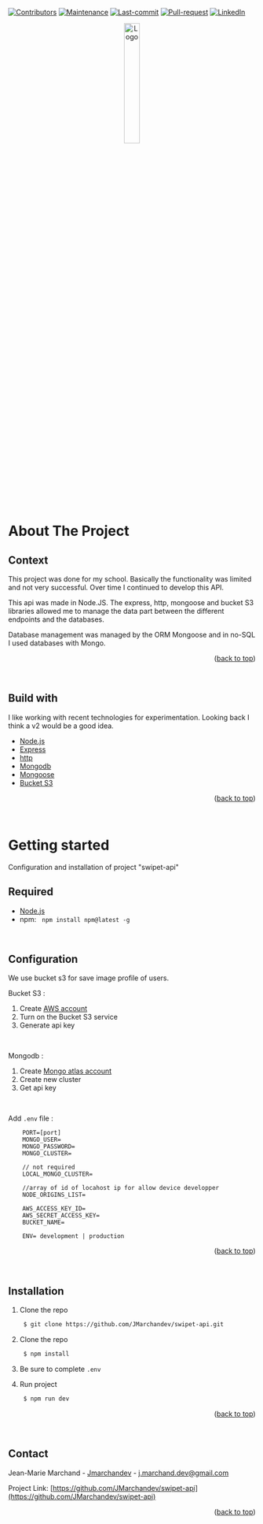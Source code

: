 <div id="top"></div>


<!-- Badges -->
[![Contributors][contributors-shield]][contributors-url]
[![Maintenance][maintenance-shield]][maintenance-url]
[![Last-commit][last-commit-shield]][last-commit-url]
[![Pull-request][pull-request-shield]][pull-request-url]
[![LinkedIn][linkedin-shield]][linkedin-url]
<!-- Badges -->

<!-- Header -->
<div align="center">
  <a href="#">
    <img src="https://user-images.githubusercontent.com/47782394/175833510-680eed3a-8c63-4952-8839-46964dba434a.png" alt="Logo" width="25%" height="auto">
  </a>
</div>
<!-- Header -->

# About The Project
## Context
This project was done for my school. Basically the functionality was limited and not very successful. Over time I continued to develop this API.

This api was made in Node.JS. The express, http, mongoose and bucket S3 libraries allowed me to manage the data part between the different endpoints and the databases.

Database management was managed by the ORM Mongoose and in no-SQL I used databases with Mongo.

<p align="right">(<a href="#top">back to top</a>)</p>
&nbsp;

## Build with

I like working with recent technologies for experimentation. Looking back I think a v2 would be a good idea.

* [Node.js](https://nodejs.org/en/)
* [Express](https://expressjs.com/fr/)
* [http](https://nodejs.org/api/http.html)
* [Mongodb](https://www.mongodb.com/)
* [Mongoose](https://mongoosejs.com/)
* [Bucket S3](https://aws.amazon.com/fr/s3/)

<p align="right">(<a href="#top">back to top</a>)</p>
&nbsp;

# Getting started

Configuration and installation of project "swipet-api"

## Required
* [Node.js](https://nodejs.org/en/)
* npm: &nbsp; `npm install npm@latest -g`

&nbsp;

## Configuration

We use bucket s3 for save image profile of users.

Bucket S3 :
1. Create [AWS account](https://portal.aws.amazon.com/billing/signup#/start/email)
2. Turn on the Bucket S3 service
3. Generate api key

&nbsp;

Mongodb :
1. Create [Mongo atlas account](https://account.mongodb.com/account/login)
2. Create new cluster
3. Get api key

&nbsp;

Add `.env` file :
```
    PORT=[port]
    MONGO_USER=
    MONGO_PASSWORD=
    MONGO_CLUSTER=

    // not required
    LOCAL_MONGO_CLUSTER= 

    //array of id of locahost ip for allow device developper 
    NODE_ORIGINS_LIST= 

    AWS_ACCESS_KEY_ID=
    AWS_SECRET_ACCESS_KEY=
    BUCKET_NAME=

    ENV= development | production
```

<p align="right">(<a href="#top">back to top</a>)</p>
&nbsp;

## Installation

1. Clone the repo
&nbsp;

   ```sh
    $ git clone https://github.com/JMarchandev/swipet-api.git
   ```
2. Clone the repo
&nbsp;

   ```sh
    $ npm install
   ```
3. Be sure to complete `.env`
4. Run project
&nbsp;

   ```sh
    $ npm run dev
   ```

<p align="right">(<a href="#top">back to top</a>)</p>
&nbsp;

## Contact

Jean-Marie Marchand - [Jmarchandev](https://www.jmarchand.dev) - j.marchand.dev@gmail.com

Project Link: [https://github.com/JMarchandev/swipet-api](https://github.com/JMarchandev/swipet-api)

<p align="right">(<a href="#top">back to top</a>)</p>



<!-- Imports Badges -->
[contributors-shield]: https://img.shields.io/github/contributors/JMarchandev/swipet-api?style=for-the-badge
[contributors-url]: https://github.com/JMarchandev/swipet-api/graphs/contributors

[maintenance-shield]: https://img.shields.io/badge/Maintenaned-no-red?style=for-the-badge
[maintenance-url]: https://github.com/JMarchandev/swipet-api/graphs/contributors

[last-commit-shield]: https://img.shields.io/github/last-commit/JMarchandev/swipet-api?style=for-the-badge
[last-commit-url]: https://github.com/JMarchandev/swipet-api/pulls?q=is%3Apr+is%3Aclosed

[pull-request-shield]: https://img.shields.io/github/issues-pr-closed/JMarchandev/swipet-api?style=for-the-badge
[pull-request-url]: https://github.com/JMarchandev/swipet-api/pulls?q=is%3Apr+is%3Aclosed

[linkedin-shield]: https://img.shields.io/badge/-LinkedIn-black.svg?style=for-the-badge&logo=linkedin&colorB=555
[linkedin-url]: https://www.linkedin.com/in/jean-marie-marchand-162931180/
<!-- Imports Badges -->

<!-- Example Badge -->
[x-shield]: https://img.shields.io/badge/Maintained%3F-no-red.svg
[x-url]: https://github.com/JMarchandev/swipet-api/...
<!-- Example Badge -->


<!--
<div>
  <img src="https://user-images.githubusercontent.com/47782394/175827271-96a75153-2968-4d3b-a4bb-8aec0677919c.PNG" alt="Logo" height="600">
  <img src="https://user-images.githubusercontent.com/47782394/175827268-df77f2a5-4285-4ecc-bef8-df979e9307df.PNG" alt="Logo" height="600">
  <img src="https://user-images.githubusercontent.com/47782394/175827274-4c29f78b-67c3-42a9-bebb-f0ee9a8aef72.PNG" alt="Logo" height="600">
</div>
-->
